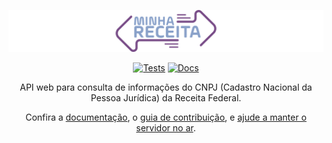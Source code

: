 <div align="center">

![Minha Receita](docs/minha-receita.svg)

[![Tests](https://img.shields.io/github/workflow/status/cuducos/minha-receita/Tests?label=tests)](https://github.com/cuducos/minha-receita/actions/workflows/tests.yaml) [![Docs](https://img.shields.io/netlify/259319f9-af84-41a0-b481-f7226a7a823e?label=docs)](https://docs.minhareceita.org)

API web para consulta de informações do CNPJ (Cadastro Nacional da Pessoa Jurídica) da Receita Federal.

Confira a [documentação](https://docs.minhareceita.org), o [guia de contribuição](CONTRIBUTING.md), e [ajude a manter o servidor no ar](https://github.com/sponsors/cuducos).

</div>
